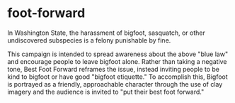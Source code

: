 # foot-forward
In Washington State, the harassment of bigfoot, sasquatch, or other undiscovered subspecies is a felony punishable by fine. 

This campaign is intended to spread awareness about the above "blue law" and encourage people to leave bigfoot alone. Rather than taking a negative tone, Best Foot Forward reframes the issue, instead inviting people to be kind to bigfoot or have good "bigfoot etiquette." To accomplish this, Bigfoot is portrayed as a friendly, approachable character through the use of clay imagery and the audience is invited to "put their best foot forward." 

